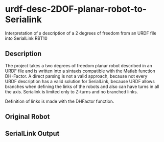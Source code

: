 # urdf-desc-2DOF-planar-robot-to-Serialink
Interpretation of a description of a 2 degrees of freedom from an URDF file into SerialLink RBT10

## Description
The project takes a two degrees of freedom planar robot described in an URDF file and is written into a sintaxis compatible with the Matlab function DH-Factor. A direct parsing is not a valid approach, because not every URDF description has a valid solution for SerialLink, because URDF allows branches when defining the links of the robots and also can have turns in all the axis. Serialink is limited only to Z-turns and no branched links.

Definition of links is made with the DHFactor function.

## Original Robot

## SerialLink Output
